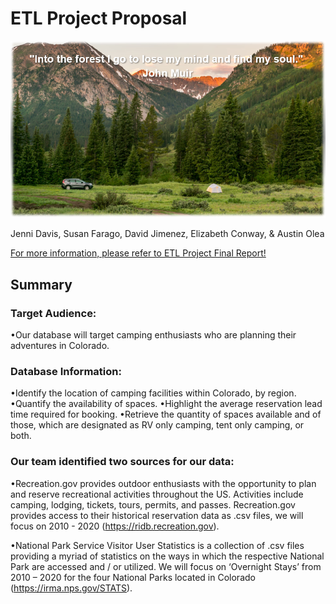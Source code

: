 # ETL Project Proposal

![image.PNG](images/image.png?raw=true "Title")

Jenni Davis, Susan Farago, David Jimenez, Elizabeth Conway, & Austin Olea

[For more information, please refer to ETL Project Final Report!](https://github.com/econway0321/ETL-Project/blob/main/ETL%20Project%20Final%20Report.pdf)

## Summary

### Target Audience:

•Our database will target camping enthusiasts who are planning their adventures in Colorado.

### Database Information:

•Identify the location of camping facilities within Colorado, by region.
•Quantify the availability of spaces.
•Highlight the average reservation lead time required for booking.
•Retrieve the quantity of spaces available and of those, which are designated as RV only camping, tent only camping, or both.

### Our team identified two sources for our data:

•Recreation.gov provides outdoor enthusiasts with the opportunity to plan and reserve recreational activities throughout the US.  Activities include camping, lodging, tickets, tours, permits, and passes.  Recreation.gov provides access to their historical reservation data as .csv files, we will focus on 2010 - 2020 (https://ridb.recreation.gov).

•National Park Service Visitor User Statistics is a collection of .csv files providing a myriad of statistics on the ways in which the respective National Park are accessed and / or utilized.  We will focus on ‘Overnight Stays’ from 2010 – 2020 for the four National Parks located in Colorado (https://irma.nps.gov/STATS).




